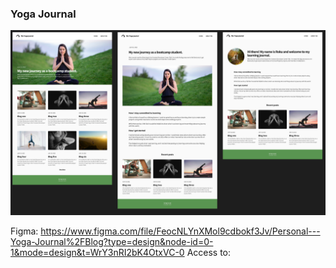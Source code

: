 ### Yoga Journal

![preview](preview.png)

Figma: https://www.figma.com/file/FeocNLYnXMol9cdbokf3Jv/Personal---Yoga-Journal%2FBlog?type=design&node-id=0-1&mode=design&t=WrY3nRI2bK4OtxVC-0
Access to: 
